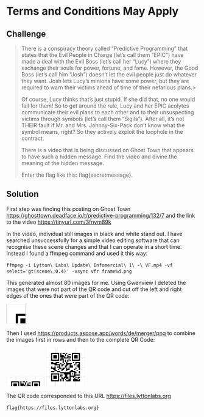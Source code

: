 # Terms and Conditions May Apply

## Challenge
>There is a conspiracy theory called “Predictive Programming” that states that the Evil People in Charge (let’s call them “EPIC”) have made a deal with the Evil Boss (let’s call her “Lucy”) where they exchange their souls for power, fortune, and fame. However, the Good Boss (let’s call him “Josh”) doesn’t let the evil people just do whatever they want. Josh lets Lucy’s minions have some power, but they are required to warn their victims ahead of time of their nefarious plans.>
>
>Of course, Lucy thinks that’s just stupid. If she did that, no one would fall for them! So to get around the rule, Lucy and her EPIC acolytes communicate their evil plans to each other and to their unsuspecting victims through symbols (let’s call them “Sigils”). After all, it’s not THEIR fault if Mr. and Mrs. Johnny-Six-Pack don’t know what the symbol means, right? So they actively exploit the loophole in the contract.
>
>There is a video that is being discussed on Ghost Town that appears to have such a hidden message. Find the video and divine the meaning of the hidden message.
>
>Enter the flag like this: flag{secretmessage}.

## Solution

First step was finding this posting on Ghost Town https://ghosttown.deadface.io/t/predictive-programming/132/7 and the link to the video https://tinyurl.com/3fnvm89k

In the video, individual still images in black and white stand out. I have searched unsuccessfully for a simple video editing software that can recognise these scene changes and that I can operate in a short time. Instead I found a ffmpeg command and used it this way:

```shell
ffmpeg -i Lytton\ Labs\ Update\ Infomercial\ 1\ -\ VF.mp4 -vf select='gt(scene\,0.4)' -vsync vfr frame%d.png
```

This generated almost 80 images for me. Using Gwenview I deleted the images that were not part of the QR code and cut off the left and right edges of the ones that were part of the QR code: 

<img src="frame2.png" width="10%" height="10%">

Then I used https://products.aspose.app/words/de/merger/png to combine the images first in rows and then to the complete QR Code:

<img src="row1.png" width="20%" height="20%">
<img src="qrcode.png" width="20%" height="20%">

The QR code corresponded to this URL https://files.lyttonlabs.org

```pre
flag{https://files.lyttonlabs.org}
```
